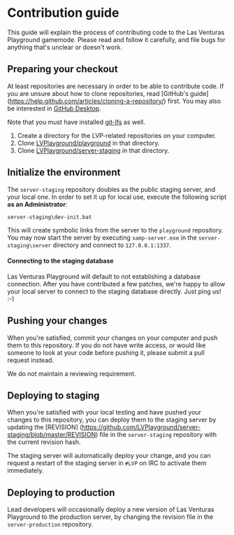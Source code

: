 # Contribution guide
This guide will explain the process of contributing code to the Las Venturas Playground gamemode.
Please read and follow it carefully, and file bugs for anything that's unclear or doesn't work.

## Preparing your checkout
At least repositories are necessary in order to be able to contribute code. If you are unsure
about how to clone repositories, read [GitHub's guide]
(https://help.github.com/articles/cloning-a-repository/) first. You may also be interested in
[GitHub Desktop](https://help.github.com/desktop/guides/getting-started/installing-github-desktop/).

Note that you must have installed [git-lfs](https://git-lfs.github.com/) as well.

1. Create a directory for the LVP-related repositories on your computer.
2. Clone [LVPlayground/playground](https://github.com/LVPlayground/playground) in that directory.
3. Clone [LVPlayground/server-staging](https://github.com/LVPlayground/server-staging) in that directory.

## Initialize the environment
The `server-staging` repository doubles as the public staging server, and your local one. In
order to set it up for local use, execute the following script **as an Administrator**:

    server-staging\dev-init.bat
    
This will create symbolic links from the server to the `playground` repository. You may now
start the server by executing `samp-server.exe` in the `server-staging\server` directory and
connect to `127.0.0.1:1337`.

#### Connecting to the staging database
Las Venturas Playground will default to not establishing a database connection. After you
have contributed a few patches, we're happy to allow your local server to connect to the
staging database directly. Just ping us! :-)

## Pushing your changes
When you're satisfied, commit your changes on your computer and push them to this repository.
If you do not have write access, or would like someone to look at your code before pushing
it, please submit a pull request instead.

We do not maintain a reviewing requirement.

## Deploying to staging
When you're satisfied with your local testing and have pushed your changes to this repository,
you can deploy them to the staging server by updating the [REVISION]
(https://github.com/LVPlayground/server-staging/blob/master/REVISION) file in the
`server-staging` repository with the current revision hash.

The staging server will automatically deploy your change, and you can request a restart
of the staging server in `#LVP` on IRC to activate them immediately.

## Deploying to production
Lead developers will occasionally deploy a new version of Las Venturas Playground to the
production server, by changing the revision file in the `server-production` repository.
